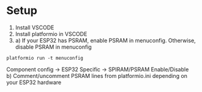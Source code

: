 # Setup

1. Install VSCODE
2. Install platformio in VSCODE
3. a) If your ESP32 has PSRAM, enable PSRAM in menuconfig. Otherwise, disable PSRAM in menuconfig
```
platformio run -t menuconfig
```
Component config -> ESP32 Specific -> SPIRAM/PSRAM Enable/Disable  
b) Comment/uncomment PSRAM lines from platformio.ini depending on your ESP32 hardware

